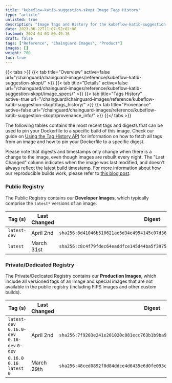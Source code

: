 ```yaml
---
title: "kubeflow-katib-suggestion-skopt Image Tags History"
type: "article"
unlisted: true
description: "Image Tags and History for the kubeflow-katib-suggestion-skopt Chainguard Image"
date: 2023-06-22T11:07:52+02:00
lastmod: 2024-04-03 00:49:16
draft: false
tags: ["Reference", "Chainguard Images", "Product"]
images: []
weight: 700
toc: true
---
```


{{< tabs >}}
{{< tab title="Overview" active=false url="/chainguard/chainguard-images/reference/kubeflow-katib-suggestion-skopt/" >}}
{{< tab title="Details" active=false url="/chainguard/chainguard-images/reference/kubeflow-katib-suggestion-skopt/image_specs/" >}}
{{< tab title="Tags History" active=true url="/chainguard/chainguard-images/reference/kubeflow-katib-suggestion-skopt/tags_history/" >}}
{{< tab title="Provenance" active=false url="/chainguard/chainguard-images/reference/kubeflow-katib-suggestion-skopt/provenance_info/" >}}
{{</ tabs >}}

The following tables contains the most recent tags and digests that can be used to pin your Dockerfile to a specific build of this image. Check our guide on [Using the Tag History API](/chainguard/chainguard-images/using-the-tag-history-api/) for information on how to fetch all tags from an image and how to pin your Dockerfile to a specific digest.

Please note that digests and timestamps only change when there is a change to the image, even though images are rebuilt every night. The "Last Changed" column indicates when the image was last modified, and doesn't always reflect the latest build timestamp. For more information about how our reproducible builds work, please refer to [this blog post](https://www.chainguard.dev/unchained/reproducing-chainguards-reproducible-image-builds).

### Public Registry
The Public Registry contains our **Developer Images**, which typically comprise the `latest*` versions of an image.

| Tag (s)       | Last Changed | Digest                                                                    |
|---------------|--------------|---------------------------------------------------------------------------|
|  `latest-dev` | April 2nd    | `sha256:8d41046b510621ae5d34e4954145c07d36d0e68804d9aca015ebb2bbdcf9d84e` |
|  `latest`     | March 31st   | `sha256:c8c4f79fdec64eaddfce145d44ba5f397519f15045ef88fb9e0cc38573f2e53a` |


### Private/Dedicated Registry
The Private/Dedicated Registry contains our **Production Images**, which include all versioned tags of an image and special images that are not available in the public registry (including FIPS images and other custom builds).

| Tag (s)                                       | Last Changed | Digest                                                                    |
|-----------------------------------------------|--------------|---------------------------------------------------------------------------|
|  `latest-dev` `0.16.0-dev` `0.16-dev` `0-dev` | April 2nd    | `sha256:7f9203e241e201020c081ecc763b1b9ba9286d047cb3a0eb5820c5e14adf9480` |
|  `0.16.0` `0.16` `latest` `0`                 | March 29th   | `sha256:48ced0892f8d84ddce4d6435e6d0fe093cdd6361699370904a98577a43c20c7b` |

